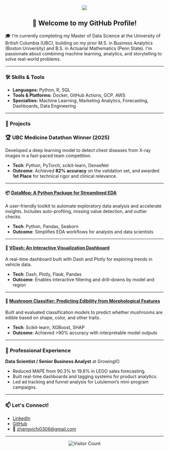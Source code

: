 <!-- Profile Header -->
<p align="center">
  <img src="https://capsule-render.vercel.app/api?text=Hi%20I'm%20Essie%20Zhang!&animation=fadeIn&type=waving&color=gradient&height=100"/>
</p>

<!-- Introduction -->
<h2 align="center">👋 Welcome to my GitHub Profile!</h2>

🎓 I'm currently completing my Master of Data Science at the University of British Columbia (UBC), building on my prior M.S. in Business Analytics (Boston University) and B.S. in Actuarial Mathematics (Penn State). I'm passionate about combining machine learning, analytics, and storytelling to solve real-world problems.


---

<!-- Skills -->
### 🛠️ Skills & Tools

- **Languages:** Python, R, SQL
- **Tools & Platforms:** Docker, GitHub Actions, GCP, AWS
- **Specialties:** Machine Learning, Marketing Analytics, Forecasting, Dashboards, Data Engineering

---

<!-- Projects -->
### 🚀 Projects

### 🏆 UBC Medicine Datathon Winner (2025)
Developed a deep learning model to detect chest diseases from X-ray images in a fast-paced team competition.

- **Tech**: Python, PyTorch, scikit-learn, DenseNet
- **Outcome**: Achieved **82% accuracy** on the validation set, and awarded **1st Place** for technical rigor and clinical relevance.

---

#### 📦 [DataMop: A Python Package for Streamlined EDA](https://github.com/y1chi-z/datamop)
A user-friendly toolkit to automate exploratory data analysis and accelerate insights. Includes auto-profiling, missing value detection, and outlier checks.

- **Tech**: Python, Pandas, Seaborn
- **Outcome**: Simplifies EDA workflows for analysts and data scientists

---

#### 🚗 [VDash: An Interactive Visualization Dashboard](https://github.com/y1chi-z/vdash)
A real-time dashboard built with Dash and Plotly for exploring trends in vehicle data.

- **Tech**: Dash, Plotly, Flask, Pandas
- **Outcome**: Enables interactive filtering and drill-downs by model and region

---

#### 🍄 [Mushroom Classifier: Predicting Edibility from Morphological Features](https://github.com/y1chi-z/mushroom-classifier)
Built and evaluated classification models to predict whether mushrooms are edible based on shape, color, and other traits.

- **Tech**: Scikit-learn, XGBoost, SHAP
- **Outcome**: Achieved >90% accuracy with interpretable model outputs

---

<!-- Experience -->
### 💼 Professional Experience

**Data Scientist / Senior Business Analyst** at GrowingIO

- Reduced MAPE from 90.3% to 19.8% in LEGO sales forecasting.
- Built real-time dashboards and tagging systems for product analytics.
- Led ad tracking and funnel analysis for Lululemon’s mini-program campaigns.

---

<!-- Contact -->
### 📫 Let's Connect!

- [LinkedIn](https://www.linkedin.com/in/yichi-z/)
- [GitHub](https://github.com/y1chi-z)
- 📧 zhangyichi0306@gmail.com

---

<!-- Visitor Count -->
<p align="center">
  <img src="https://komarev.com/ghpvc/?username=y1chi-z&style=flat-square" alt="Visitor Count" />
</p>